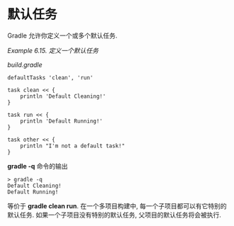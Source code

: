 # 默认任务

Gradle 允许你定义一个或多个默认任务.

*Example 6.15. 定义一个默认任务*

*build.gradle*

    defaultTasks 'clean', 'run'

    task clean << {
        println 'Default Cleaning!'
    }

    task run << {
        println 'Default Running!'
    }

    task other << {
        println "I'm not a default task!"
    }

**gradle -q** 命令的输出

    > gradle -q
    Default Cleaning!
    Default Running!

等价于 **gradle clean run**. 在一个多项目构建中, 每一个子项目都可以有它特别的默认任务. 如果一个子项目没有特别的默认任务, 父项目的默认任务将会被执行.


